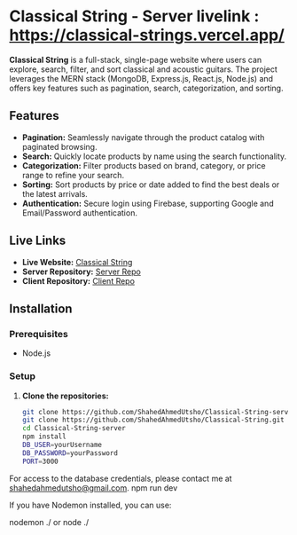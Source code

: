 # Classical String - Server livelink : https://classical-strings.vercel.app/

**Classical String** is a full-stack, single-page website where users can explore, search, filter, and sort classical and acoustic guitars. The project leverages the MERN stack (MongoDB, Express.js, React.js, Node.js) and offers key features such as pagination, search, categorization, and sorting.

## Features

- **Pagination:** Seamlessly navigate through the product catalog with paginated browsing.
- **Search:** Quickly locate products by name using the search functionality.
- **Categorization:** Filter products based on brand, category, or price range to refine your search.
- **Sorting:** Sort products by price or date added to find the best deals or the latest arrivals.
- **Authentication:** Secure login using Firebase, supporting Google and Email/Password authentication.

## Live Links

- **Live Website:** [Classical String](https://classical-strings.vercel.app/)
- **Server Repository:** [Server Repo](https://github.com/ShahedAhmedUtsho/Classical-String-server)
- **Client Repository:** [Client Repo](https://github.com/ShahedAhmedUtsho/Classical-String)

## Installation

### Prerequisites

- Node.js

### Setup

1. **Clone the repositories:**

   ```bash
   git clone https://github.com/ShahedAhmedUtsho/Classical-String-server.git
   git clone https://github.com/ShahedAhmedUtsho/Classical-String.git
   cd Classical-String-server
   npm install
   DB_USER=yourUsername
   DB_PASSWORD=yourPassword
   PORT=3000
For access to the database credentials, please contact me at shahedahmedutsho@gmail.com.
npm run dev


If you have Nodemon installed, you can use:

nodemon ./
or
node ./

